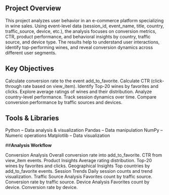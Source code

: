 ## **Project Overview**

This project analyzes user behavior in an e-commerce platform specializing in wine sales. Using event-level data (session_id, event_name, title, country, traffic_source, device, etc.), the analysis focuses on conversion metrics, CTR, product performance, and behavioral insights by country, traffic source, and device type.
The results help to understand user interactions, identify top-performing wines, and reveal conversion dynamics across different user segments.

## **Key Objectives**

Calculate conversion rate to the event add_to_favorite.
Calculate CTR (click-through rate based on view_item).
Identify Top-20 wines by favorites and clicks.
Explore average ratings of wines and their distribution.
Analyze country-level performance.
Track session dynamics over time.
Compare conversion performance by traffic sources and devices.

## **Tools & Libraries**

Python – Data analysis & visualization
Pandas – Data manipulation
NumPy – Numeric operations
Matplotlib – Data visualization

##**Analysis Workflow**

Conversion Analysis
Overall conversion rate into add_to_favorite.
CTR from view_item events.
Product Insights
Average rating distribution.
Top-20 wines by favorites and clicks.
Geographical Insights
Top countries by add_to_favorite events.
Session Trends
Daily session counts and trend visualization.
Traffic Source Analysis
Favorites count by traffic source.
Conversion rate by traffic source.
Device Analysis
Favorites count by device.
Conversion rate by device.
